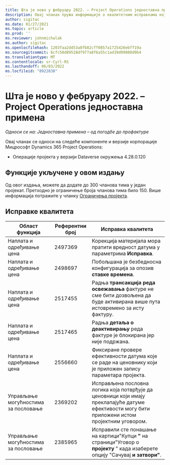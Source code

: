 ```yaml
---
title: Шта је ново у фебруару 2022. – Project Operations једноставна примена
description: Овај чланак пружа информације о квалитетним исправкама које су доступне у фебруару 2022.
author: sigitac
ms.date: 01/27/2021
ms.topic: article
ms.prod: ''
ms.reviewer: johnmichalak
ms.author: sigitac
ms.openlocfilehash: 1203faa2dd53a8fb82cff0857a1725426ebff19a
ms.sourcegitcommit: 6cfc50d89528df977a8f6a55c1ad39d99800d9b4
ms.translationtype: MT
ms.contentlocale: sr-Cyrl-RS
ms.lasthandoff: 06/03/2022
ms.locfileid: "8922838"
---
```

# <a name="whats-new-february-2022---project-operations-lite-deployment"></a>Шта је ново у фебруару 2022. – Project Operations једноставна примена

_Односи се на: Једноставна примена – од погодбе до профактуре_

Овај чланак се односи на следеће компоненте и верзије корпорације Мицрософт Dynamics 365 Project Operations:

- Операције пројекта у верзији Dataverse окружења 4.28.0.120

## <a name="features-included-in-this-release"></a>Функције укључене у овом издању

Од овог издања, можете да додате до 300 чланова тима у један пројекат. Претходно је ограничење броја чланова тима било 150. Више информација потражите у чланку [Ограничења пројекта](../../project-management/create-wbs.md#project-limitations).

## <a name="quality-updates"></a>Исправке квалитета

| Област функција | Референтни број | Исправка квалитета |
| --- | --- | --- |
| Наплата и одређивање цена | 2497369 | Корекција материјала мора пратити вредност датума у параметрима **Исправка**. |
| Наплата и одређивање цена | 2498697 | Побољшана је безбедносна конфигурација за опозив **ставке времена**. |
| Наплата и одређивање цена | 2517455 | Радња **трансакција реда освежавања** фактуре не сме бити дозвољена да буде активирана више пута истовремено за исту фактуру. |
| Наплата и одређивање цена | 2517465 | Радња **детаља о деактивирању** реда фактуре је блокирана јер није подржана. |
| Наплата и одређивање цена | 2556660 | Фиксиране провере ефективности датума које се раде на ценовнику који је приложен запису параметара пројекта. |
| Управљање могућностима за пословање | 2369202 | Исправљена пословна логика која потврђује да ценовници који имају преклапајуће датуме ефективости могу бити приложени истом пројектним уговором. |
| Управљање могућностима за пословање | 2385965 | Исправили сте понашање на картици"Купци **"** на страници"Уговор о **пројекту** " када изаберете опцију "Сачувај **и затвори"**. |
